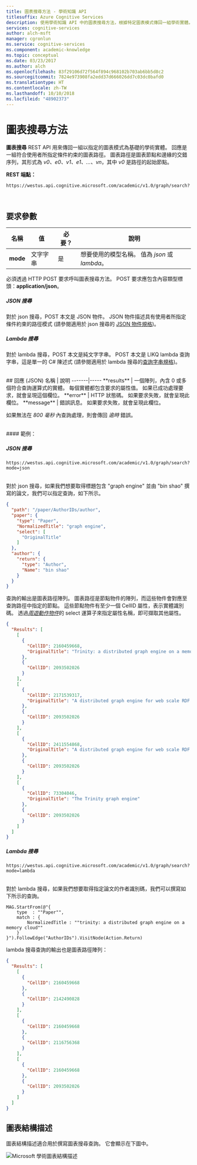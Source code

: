 ```yaml
---
title: 圖表搜尋方法 - 學術知識 API
titlesuffix: Azure Cognitive Services
description: 使用學術知識 API 中的圖表搜尋方法，根據特定圖表模式傳回一組學術實體。
services: cognitive-services
author: alch-msft
manager: cgronlun
ms.service: cognitive-services
ms.component: academic-knowledge
ms.topic: conceptual
ms.date: 03/23/2017
ms.author: alch
ms.openlocfilehash: 83f29106d72f564f894c968102b703ab6bb5d8c2
ms.sourcegitcommit: 7824e973908fa2edd37d666026dd7c03dc0bafd0
ms.translationtype: HT
ms.contentlocale: zh-TW
ms.lasthandoff: 10/10/2018
ms.locfileid: "48902373"
---
```

# <a name="graph-search-method"></a>圖表搜尋方法

**圖表搜尋** REST API 用來傳回一組以指定的圖表模式為基礎的學術實體。  回應是一組符合使用者所指定條件約束的圖表路徑。 圖表路徑是圖表節點和邊緣的交錯序列，其形式為 _v0、e0、v1、e1、...、vn_，其中 _v0_ 是路徑的起始節點。
<br>

**REST 端點：**  
```
https://westus.api.cognitive.microsoft.com/academic/v1.0/graph/search?
```   
<br>

## <a name="request-parameters"></a>要求參數  
名稱     | 值 | 必要？  | 說明
-----------|-----------|---------|--------
**mode**       | 文字字串 | 是 | 想要使用的模型名稱。 值為 *json* 或 *lambda*。

必須透過 HTTP POST 要求呼叫圖表搜尋方法。 POST 要求應包含內容類型標頭：**application/json**。

##### <a name="json-search"></a>JSON 搜尋 

對於 json 搜尋，POST 本文是 JSON 物件。 JSON 物件描述具有使用者所指定條件約束的路徑模式 (請參閱適用於 json 搜尋的 [JSON 物件規格](JSONSearchSyntax.md))。


##### <a name="lambda-search"></a>Lambda 搜尋

對於 lambda 搜尋，POST 本文是純文字字串。 POST 本文是 LIKQ lambda 查詢字串，這是單一的 C# 陳述式 (請參閱適用於 lambda 搜尋的[查詢字串規格](LambdaSearchSyntax.md))。 

<br>
## <a name="response-json"></a>回應 (JSON)
名稱 | 說明
-------|-----   
**results** | 一個陣列，內含 0 或多個符合查詢運算式的實體。 每個實體都包含要求的屬性值。 如果已成功處理要求，就會呈現這個欄位。
**error** | HTTP 狀態碼。 如果要求失敗，就會呈現此欄位。
**message** | 錯誤訊息。 如果要求失敗，就會呈現此欄位。

如果無法在 _800 毫秒_ 內查詢處理，則會傳回 _逾時_ 錯誤。 

<br>
#### <a name="example"></a>範例：

##### <a name="json-search"></a>JSON 搜尋
```
https://westus.api.cognitive.microsoft.com/academic/v1.0/graph/search?mode=json
```
<br>
對於 json 搜尋，如果我們想要取得標題包含 "graph engine" 並由 "bin shao" 撰寫的論文，我們可以指定查詢，如下所示。

```JSON
{
  "path": "/paper/AuthorIDs/author",
  "paper": {
    "type": "Paper",
    "NormalizedTitle": "graph engine",
    "select": [
      "OriginalTitle"
    ]
  },
  "author": {
    "return": {
      "type": "Author",
      "Name": "bin shao"
    }
  }
}
```

查詢的輸出是圖表路徑陣列。 圖表路徑是節點物件的陣列，而這些物件會對應至查詢路徑中指定的節點。 這些節點物件有至少一個 CellID 屬性，表示實體識別碼。 透過[*周遊動作物件*](JSONSearchSyntax.md)的 select 運算子來指定屬性名稱，即可擷取其他屬性。

```JSON
{
  "Results": [
    [
      {
        "CellID": 2160459668,
        "OriginalTitle": "Trinity: a distributed graph engine on a memory cloud"
      },
      {
        "CellID": 2093502026
      }
    ],
    [
      {
        "CellID": 2171539317,
        "OriginalTitle": "A distributed graph engine for web scale RDF data"
      },
      {
        "CellID": 2093502026
      }
    ],
    [
      {
        "CellID": 2411554868,
        "OriginalTitle": "A distributed graph engine for web scale RDF data"
      },
      {
        "CellID": 2093502026
      }
    ],
    [
      {
        "CellID": 73304046,
        "OriginalTitle": "The Trinity graph engine"
      },
      {
        "CellID": 2093502026
      }
    ]
  ]
}
 ```

##### <a name="lambda-search"></a>Lambda 搜尋 

```
https://westus.api.cognitive.microsoft.com/academic/v1.0/graph/search?mode=lambda
```
<br>
對於 lambda 搜尋，如果我們想要取得指定論文的作者識別碼，我們可以撰寫如下所示的查詢。

```
MAG.StartFrom(@"{
    type  : ""Paper"",
    match : {
        NormalizedTitle : ""trinity: a distributed graph engine on a memory cloud""
    }
}").FollowEdge("AuthorIDs").VisitNode(Action.Return)
```

lambda 搜尋查詢的輸出也是圖表路徑陣列：

```JSON
{
  "Results": [
    [
      {
        "CellID": 2160459668
      },
      {
        "CellID": 2142490828
      }
    ],
    [
      {
        "CellID": 2160459668
      },
      {
        "CellID": 2116756368
      }
    ],
    [
      {
        "CellID": 2160459668
      },
      {
        "CellID": 2093502026
      }
    ]
  ]
}
```
 
## <a name="graph-schema"></a>圖表結構描述

圖表結構描述適合用於撰寫圖表搜尋查詢。 它會顯示在下圖中。

![Microsoft 學術圖表結構描述](./Images/AcademicGraphSchema.png)
